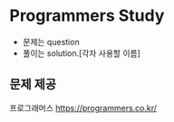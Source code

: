 # Programmers Study



* 문제는 question
* 풀이는 solution.[각자 사용할 이름]




## 문제 제공

프로그래머스
https://programmers.co.kr/

